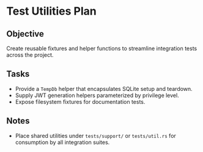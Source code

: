 # Test Utilities Plan

## Objective
Create reusable fixtures and helper functions to streamline integration tests across the project.

## Tasks
- Provide a `TempDb` helper that encapsulates SQLite setup and teardown.
- Supply JWT generation helpers parameterized by privilege level.
- Expose filesystem fixtures for documentation tests.

## Notes
- Place shared utilities under `tests/support/` or `tests/util.rs` for consumption by all integration suites.
